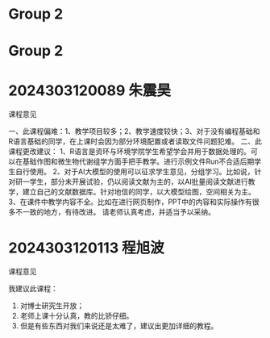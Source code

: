 # Group 2


# Group 2



# 2024303120089 朱震昊

课程意见

一、此课程偏难：1、教学项目较多；2、教学速度较快；3、对于没有编程基础和R语言基础的同学，在上课时会因为部分环境配置或者读取文件问题犯难。
二、此课程更改建议：
1、R语言是资环与环境学院学生希望学会并用于数据处理的。可以在基础作图和微生物代谢组学方面手把手教学。进行示例文件Run不合适后期学生自行使用。
2、对于AI大模型的使用可以征求学生意见，分组学习。比如说，针对研一学生，部分未开展试验，仍以阅读文献为主的，以AI批量阅读文献进行教学，建立自己的文献数据库。针对地信的同学，以大模型绘图，空间相关为主。
3、在课件中教学内容不全。比如在进行网页制作，PPT中的内容和实际操作有很多不一致的地方，有待改进。
请老师认真考虑，并适当予以采纳。


# 2024303120113 程旭波

课程意见

我建议此课程：

1. 对博士研究生开放；
2. 老师上课十分认真，教的比骄仔细。
3. 但是有些东西对我们来说还是太难了，建议出更加详细的教程。
